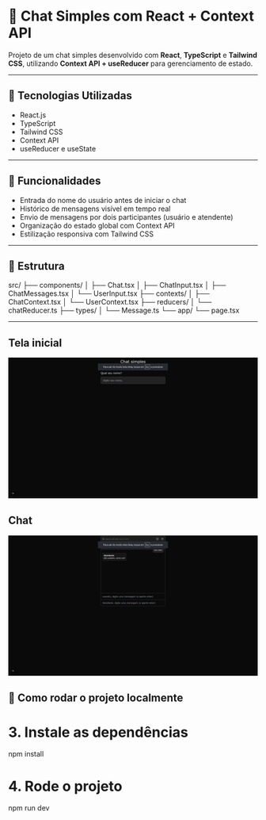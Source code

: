 # 💬 Chat Simples com React + Context API

Projeto de um chat simples desenvolvido com **React**, **TypeScript** e **Tailwind CSS**, utilizando **Context API + useReducer** para gerenciamento de estado.

---

## 🚀 Tecnologias Utilizadas

- React.js
- TypeScript
- Tailwind CSS
- Context API
- useReducer e useState

---

## 🧠 Funcionalidades

- Entrada do nome do usuário antes de iniciar o chat
- Histórico de mensagens visível em tempo real
- Envio de mensagens por dois participantes (usuário e atendente)
- Organização do estado global com Context API
- Estilização responsiva com Tailwind CSS

---

## 📂 Estrutura

src/
├── components/
│ ├── Chat.tsx
│ ├── ChatInput.tsx
│ ├── ChatMessages.tsx
│ └── UserInput.tsx
├── contexts/
│ ├── ChatContext.tsx
│ └── UserContext.tsx
├── reducers/
│ └── chatReducer.ts
├── types/
│ └── Message.ts
└── app/
└── page.tsx


---

## Tela inicial

![Tela inicial](src/assets/telainicial.png)

## Chat

![Chat](src/assets/chat.png)

## 🧪 Como rodar o projeto localmente

# 3. Instale as dependências
npm install

# 4. Rode o projeto
npm run dev
